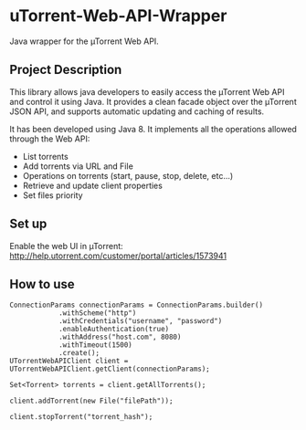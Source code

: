 # uTorrent-Web-API-Wrapper
Java wrapper for the µTorrent Web API.

Project Description
-------
This library allows java developers to easily access the µTorrent Web API and control it using Java.
It provides a clean facade object over the µTorrent JSON API, and supports automatic updating and caching of results.

It has been developed using Java 8. It implements all the operations allowed through the Web API:

* List torrents
* Add torrents via URL and File
* Operations on torrents (start, pause, stop, delete, etc...)
* Retrieve and update client properties
* Set files priority

Set up
-------

Enable the web UI in µTorrent: http://help.utorrent.com/customer/portal/articles/1573941

How to use
-------

    ConnectionParams connectionParams = ConnectionParams.builder()
                .withScheme("http")
                .withCredentials("username", "password")
                .enableAuthentication(true)
                .withAddress("host.com", 8080)
                .withTimeout(1500)
                .create();
    UTorrentWebAPIClient client = UTorrentWebAPIClient.getClient(connectionParams);

    Set<Torrent> torrents = client.getAllTorrents();

    client.addTorrent(new File("filePath"));

    client.stopTorrent("torrent_hash");
